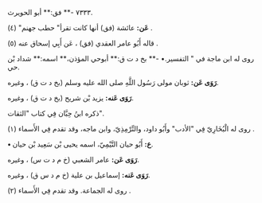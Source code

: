 ٧٣٣٣ -** فق:** أبو الحويرث.

**عَن:** عائشة (فق) أنها كانت تقرأ" حطب جهنم" (٤) .

قاله أَبُو عامر العقدي (فق) ، عَن أَبِي إسحاق عنه (٥) .

روى له ابن ماجة في " التفسير.• -** بخ د ت ق:** أبوحي المؤذن،** اسمه:** شداد بْن حي.

**رَوَى عَن:** ثوبان مولى رَسُول اللَّهِ صلى الله عليه وسلم (بخ د ت ق) ، وغيره.

**رَوَى عَنه:** يزيد بْن شريح (بخ د ت ق) ، وغيره.

ذكره ابنُ حِبَّان فِي كتاب "الثقات".

روى له الْبُخَارِيّ فِي "الأدب" وأَبُو داود، والتِّرْمِذِيّ، وابن ماجه، وقد تقدم فِي الأَسماء (١) .

**• ع:** أَبُو حيان التَّيْمِيّ، اسمه يحيى بْن سَعِيد بْن حيان.

**رَوَى عَن:** عامر الشعبي (خ م د ت س) ، وغيره.

**رَوَى عَنه:** إسماعيل بن علية (خ م د س ق) ، وغيره.

روى له الجماعة. وقد تقدم فِي الأَسماء (٢) .